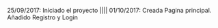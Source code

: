 25/09/2017: Iniciado el proyecto |||| 01/10/2017: Creada Pagina principal. Añadido Registro y Login

